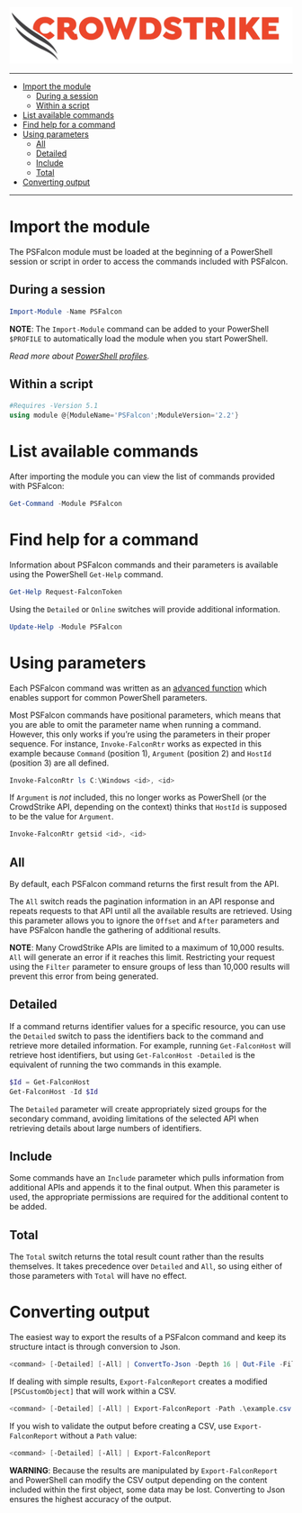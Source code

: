 ![CrowdStrike Falcon](https://raw.githubusercontent.com/CrowdStrike/falconpy/main/docs/asset/cs-logo.png)
***
- [Import the module](#import-the-module)
    - [During a session](#during-a-session)
    - [Within a script](#within-a-script)
- [List available commands](#list-available-commands)
- [Find help for a command](#find-help-for-a-command)
- [Using parameters](#using-parameters)
    - [All](#all)
    - [Detailed](#detailed)
    - [Include](#include)
    - [Total](#total)
- [Converting output](#converting-output)
***
# Import the module
The PSFalcon module must be loaded at the beginning of a PowerShell session or script in order to access the
commands included with PSFalcon.
## During a session
```powershell
Import-Module -Name PSFalcon
```
**NOTE**: The `Import-Module` command can be added to your PowerShell `$PROFILE` to automatically load the module
when you start PowerShell.

_Read more about [PowerShell profiles](https://docs.microsoft.com/en-us/powershell/module/microsoft.powershell.core/about/about_profiles)._
## Within a script
```powershell
#Requires -Version 5.1
using module @{ModuleName='PSFalcon';ModuleVersion='2.2'}
```
# List available commands
After importing the module you can view the list of commands provided with PSFalcon:
```powershell
Get-Command -Module PSFalcon
```
# Find help for a command
Information about PSFalcon commands and their parameters is available using the PowerShell `Get-Help` command.
```powershell
Get-Help Request-FalconToken
```
Using the `Detailed` or  `Online` switches will provide additional information.
```powershell
Update-Help -Module PSFalcon
```
# Using parameters
Each PSFalcon command was written as an [advanced function](https://docs.microsoft.com/en-us/powershell/module/microsoft.powershell.core/about/about_functions_advanced) which enables support for common PowerShell
parameters.

Most PSFalcon commands have positional parameters, which means that you are able to omit the parameter name when
running a command. However, this only works if you’re using the parameters in their proper sequence. For instance,
`Invoke-FalconRtr` works as expected in this example because `Command` (position 1), `Argument` (position 2)
and `HostId` (position 3) are all defined.
```powershell
Invoke-FalconRtr ls C:\Windows <id>, <id>
```
If `Argument` is _not_ included, this no longer works as PowerShell (or the CrowdStrike API, depending on the
context) thinks that `HostId` is supposed to be the value for `Argument`.
```powershell
Invoke-FalconRtr getsid <id>, <id>
```
## All
By default, each PSFalcon command returns the first result from the API.

The `All` switch reads the pagination information in an API response and repeats requests to that API until all
the available results are retrieved. Using this parameter allows you to ignore the `Offset` and `After` parameters
and have PSFalcon handle the gathering of additional results.

**NOTE**: Many CrowdStrike APIs are limited to a maximum of 10,000 results. `All` will generate an error if it
reaches this limit. Restricting your request using the `Filter` parameter to ensure groups of less than 10,000
results will prevent this error from being generated.
## Detailed
If a command returns identifier values for a specific resource, you can use the `Detailed` switch to pass the
identifiers back to the command and retrieve more detailed information. For example, running `Get-FalconHost` will
retrieve host identifiers, but using `Get-FalconHost -Detailed` is the equivalent of running the two commands in
this example.
```powershell
$Id = Get-FalconHost
Get-FalconHost -Id $Id
```
The `Detailed` parameter will create appropriately sized groups for the secondary command, avoiding limitations
of the selected API when retrieving details about large numbers of identifiers.
## Include
Some commands have an `Include` parameter which pulls information from additional APIs and appends it to the
final output. When this parameter is used, the appropriate permissions are required for the additional content
to be added.
## Total
The `Total` switch returns the total result count rather than the results themselves. It takes precedence over
`Detailed` and `All`, so using either of those parameters with `Total` will have no effect.
# Converting output
The easiest way to export the results of a PSFalcon command and keep its structure intact is through conversion to
Json.
```powershell
<command> [-Detailed] [-All] | ConvertTo-Json -Depth 16 | Out-File -FilePath .\example.json
```
If dealing with simple results, `Export-FalconReport` creates a modified `[PSCustomObject]` that will work within
a CSV.
```powershell
<command> [-Detailed] [-All] | Export-FalconReport -Path .\example.csv
```
If you wish to validate the output before creating a CSV, use `Export-FalconReport` without a `Path` value:
```powershell
<command> [-Detailed] [-All] | Export-FalconReport
```
**WARNING**: Because the results are manipulated by `Export-FalconReport` and PowerShell can modify the CSV output
depending on the content included within the first object, some data may be lost. Converting to Json ensures the
highest accuracy of the output.